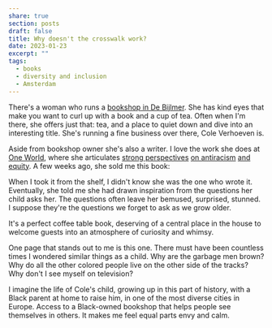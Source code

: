 ```yaml
---
share: true
section: posts
draft: false
title: Why doesn't the crosswalk work?
date: 2023-01-23
excerpt: ""
tags:
  - books
  - diversity and inclusion
  - Amsterdam
---
```


There's a woman who runs a [bookshop in De Bijlmer](https://www.athenaeum.nl/winkels/zuidoost). She has kind eyes that make you want to curl up with a book and a cup of tea. Often when I'm there, she offers just that: tea, and a place to quiet down and dive into an interesting title. She's running a fine business over there, Cole Verhoeven is.

Aside from bookshop owner she's also a writer. I love the work she does at [One World](https://www.oneworld.nl/), where she articulates [strong perspectives](https://www.oneworld.nl/lezen/opinie/witte-fragiliteit-bestaat-niet/) [on antiracism](https://www.oneworld.nl/lezen/discriminatie/sociaal-onrecht/woke-ooit-een-waarschuwing-voor-racisme-nu-een-conservatief-hondenfluitje/) [and equity](https://www.oneworld.nl/lezen/opinie/kamala-harris-is-niet-de-eerste-geschikte-zwarte-vrouw/). A few weeks ago, she sold me this book:

<!-- <div class="breakout">
    <div class="breakout-content">
        <img src="https://res.cloudinary.com/dbi2zounq/image/upload/c_scale,w_1200/v1674660345/zinzy.website/IMG_9581_iaat6s.jpg" alt="" />
    </div>
</div> -->

When I took it from the shelf, I didn't know she was the one who wrote it. Eventually, she told me she had drawn inspiration from the questions her child asks her. The questions often leave her bemused, surprised, stunned. I suppose they're the questions we forget to ask as we grow older.

It's a perfect coffee table book, deserving of a central place in the house to welcome guests into an atmosphere of curiosity and whimsy.

<!-- <div class="breakout">
    <div class="breakout-content">
        <img src="https://res.cloudinary.com/dbi2zounq/image/upload/c_scale,w_1200/v1674660350/zinzy.website/FullSizeRender_2_yv2nim.jpg" alt="Page of the book "Why doesn't the crosswalk work?"m with on the left, in Dutch and English, the question "why are all the garbage men brown?" />
    </div>
</div> -->

One page that stands out to me is this one. There must have been countless times I wondered similar things as a child. Why are the garbage men brown? Why do all the other colored people live on the other side of the tracks? Why don't I see myself on television?

I imagine the life of Cole's child, growing up in this part of history, with a Black parent at home to raise him, in one of the most diverse cities in Europe. Access to a Black-owned bookshop that helps people see themselves in others. It makes me feel equal parts envy and calm.
